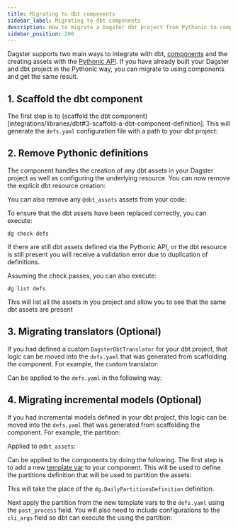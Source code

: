 ```yaml
---
title: Migrating to dbt components
sidebar_label: Migrating to dbt components
description: How to migrate a Dagster dbt project from Pythonic to components.
sidebar_position: 200
---
```


Dagster supports two main ways to integrate with dbt, [components](/integrations/libraries/dbt) and the creating assets with the [Pythonic API](/integrations/libraries/dbt/dbt-pythonic). If you have already built your Dagster and dbt project in the Pythonic way, you can migrate to using components and get the same result.

## 1. Scaffold the dbt component

The first step is to (scaffold the dbt component)[integrations/libraries/dbt#3-scaffold-a-dbt-component-definition]. This will generate the `defs.yaml` configuration file with a path to your dbt project:

<CodeExample
  path="docs_snippets/docs_snippets/guides/components/integrations/dbt-component/7-component.yaml"
  title="my_project/defs/dbt_ingest/defs.yaml"
  language="yaml"
/>

## 2. Remove Pythonic definitions

The component handles the creation of any dbt assets in your Dagster project as well as configuring the underlying resource. You can now remove the explicit dbt resource creation:

<CodeExample
  path="docs_snippets/docs_snippets/integrations/dbt/pythonic/resources.py"
  title="my_project/defs/resources.py"
  language="python"
/>

You can also remove any `@dbt_assets` assets from your code:

<CodeExample
  path="docs_snippets/docs_snippets/integrations/dbt/pythonic/assets.py"
  title="my_project/defs/assets.py"
  language="python"
/>

To ensure that the dbt assets have been replaced correctly, you can execute:

```
dg check defs
```

If there are still dbt assets defined via the Pythonic API, or the dbt resource is still present you will receive a validation error due to duplication of definitions.

Assuming the check passes, you can also execute:

```
dg list defs
```

This will list all the assets in you project and allow you to see that the same dbt assets are present

## 3. Migrating translators (Optional)

If you had defined a custom `DagsterDbtTranslator` for your dbt project, that logic can be moved into the `defs.yaml` that was generated from scaffolding the component. For example, the custom translator:

<CodeExample
  path="docs_snippets/docs_snippets/integrations/dbt/pythonic/assets_translator.py"
  title="my_project/defs/assets.py"
  language="python"
  startAfter="start_custom_dagster_dbt_translator"
  endBefore="end_custom_dagster_dbt_translator"
/>

Can be applied to the `defs.yaml` in the following way:

<CodeExample
  path="docs_snippets/docs_snippets/guides/components/integrations/dbt-component/22-defs.yaml"
  title="my_project/defs/dbt_ingest/defs.yaml"
  language="yaml"
/>

## 4. Migrating incremental models (Optional)

If you had incremental models defined in your dbt project, this logic can be moved into the `defs.yaml` that was generated from scaffolding the component. For example, the partition:

<CodeExample
  path="docs_snippets/docs_snippets/integrations/dbt/pythonic/assets_incrementals.py"
  title="my_project/defs/assets.py"
  language="python"
  startAfter="start_incremental_partition"
  endBefore="end_incremental_partition"
/>

Applied to `@dbt_assets`:

<CodeExample
  path="docs_snippets/docs_snippets/integrations/dbt/pythonic/assets_incrementals.py"
  title="my_project/defs/assets.py"
  language="python"
  startAfter="start_incremental_dbt_models"
  endBefore="end_incremental_dbt_models"
/>

Can be applied to the components by doing the following. The first step is to add a new [template var](/guides/build/components/building-pipelines-with-components/using-template-variables) to your component. This will be used to define the partitions definition that will be used to partition the assets:

<CodeExample
  path="docs_snippets/docs_snippets/guides/components/integrations/dbt-component/18-template-vars.py"
  language="python"
  title="my_project/defs/dbt_ingest/template_vars.py"
/>

This will take the place of the `dg.DailyPartitionsDefinition` definition.

Next apply the partition from the new template vars to the `defs.yaml` using the `post_process` field. You will also need to include configurations to the `cli_args` field so dbt can execute the using the partition:

<CodeExample
  path="docs_snippets/docs_snippets/guides/components/integrations/dbt-component/20-defs.yaml"
  title="my_project/defs/dbt_ingest/defs.yaml"
  language="yaml"
/>

